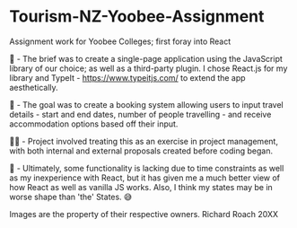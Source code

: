 # Tourism-NZ-Yoobee-Assignment
Assignment work for Yoobee Colleges; first foray into React

🔮 - The brief was to create a single-page application using the JavaScript library of our choice; as well as a third-party plugin.
I chose React.js for my library and TypeIt - <a>https://www.typeitjs.com/</a> to extend the app aesthetically.

🏅 - The goal was to create a booking system allowing users to input travel details - start and end dates, number of people travelling - and receive accommodation options based off their input.

👨‍🏫 - Project involved treating this as an exercise in project management, with both internal and external proposals created before coding began.

🤔 - Ultimately, some functionality is lacking due to time constraints as well as my inexperience with React, but it has given me a much better view of how React as well as vanilla JS works.
Also, I think my states may be in worse shape than 'the' States. 😅

Images are the property of their respective owners.
Richard Roach 20XX

